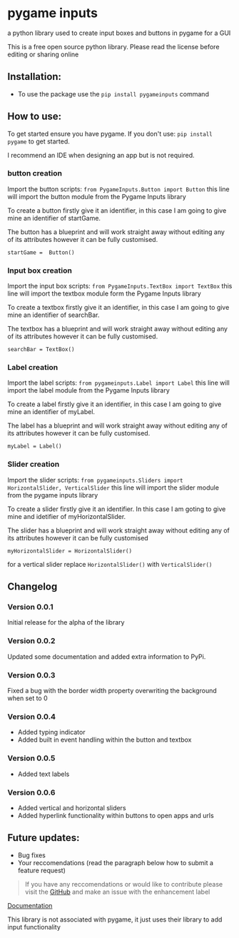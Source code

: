 # pygame inputs #
a python library used to create input boxes and buttons in pygame for a GUI

This is a free open source python library.
Please read the license before editing or sharing online

## Installation: ##

 - To use the package use the `pip install pygameinputs` command

## How to use: ##

To get started ensure you have pygame. If you don't use: `pip install pygame` to get started.

I recommend an IDE when designing an app but is not required.

### button creation ###
Import the button scripts:
`from PygameInputs.Button import Button`
this line will import the button module from the Pygame Inputs library

To create a button firstly give it an identifier, in this case I am going to give mine an identifier of startGame.

The button has a blueprint and will work straight away without editing any of its attributes however it can be fully customised.

`startGame =  Button()`

### Input box creation ###
Import the input box scripts:
`from PygameInputs.TextBox import TextBox`
this line will import the textbox module form the Pygame Inputs library

To create a textbox firstly give it an identifier, in this case I am going to give mine an identifier of searchBar.

The textbox has a blueprint and will work straight away without editing any of its attributes however it can be fully customised.

`searchBar = TextBox()`

### Label creation ###
Import the label scripts:
`from pygameinputs.Label import Label`
this line will import the label module from the Pygame Inputs library

To create a label firstly give it an identifier, in this case I am going to give mine an identifier of myLabel.

The label has a blueprint and will work straight away without editing any of its attributes however it can be fully customised.

`myLabel = Label()`

### Slider creation ###
Import the slider scripts: `from pygameinputs.Sliders import HorizontalSlider, VerticalSlider` this line will import the slider module from the pygame inputs library

To create a slider firstly give it an identifier. In this case I am goting to give mine and idetifier of myHorizontalSlider.

The slider has a blueprint and will work straight away without editing any of its attributes however it can be fully customised

`myHorizontalSlider = HorizontalSlider()`

for a vertical slider replace `HorizontalSlider()` with `VerticalSlider()`

## Changelog ##

### Version 0.0.1 ###

Initial release for the alpha of the library

### Version 0.0.2 ###

Updated some documentation and added extra information to PyPi.

### Version 0.0.3 ###

Fixed a bug with the border width property overwriting the background when set to 0

### Version 0.0.4 ###

 - Added typing indicator
 - Added built in event handling within the button and textbox

### Version 0.0.5 ###

 - Added text labels

### Version 0.0.6 ###

 - Added vertical and horizontal sliders
 - Added hyperlink functionality within buttons to open apps and urls

## Future updates: ##
 - Bug fixes
 - Your reccomendations (read the paragraph below how to submit a feature request)

> If you have any reccomendations or would like to contribute please visit the [GitHub](https://github.com/captainorigami01/pygame-inputs) and make an issue with the enhancement label


[Documentation](https://captainorigami01.github.io/pygame-inputs/)

This library is not associated with pygame, it just uses their library to add input functionality

